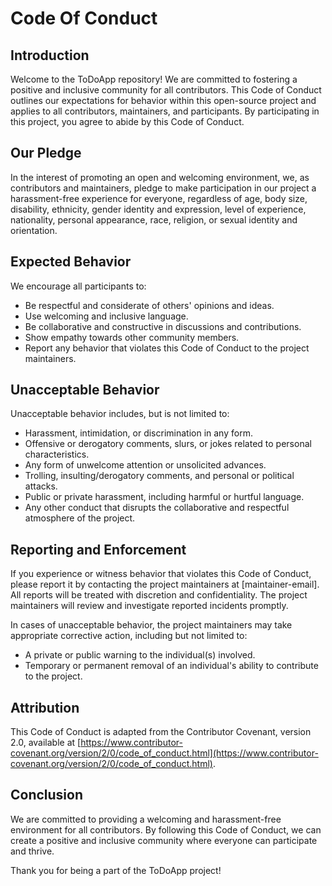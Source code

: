 # Code Of Conduct

## Introduction

Welcome to the ToDoApp repository! We are committed to fostering a positive and inclusive community for all contributors. This Code of Conduct outlines our expectations for behavior within this open-source project and applies to all contributors, maintainers, and participants. By participating in this project, you agree to abide by this Code of Conduct.

## Our Pledge

In the interest of promoting an open and welcoming environment, we, as contributors and maintainers, pledge to make participation in our project a harassment-free experience for everyone, regardless of age, body size, disability, ethnicity, gender identity and expression, level of experience, nationality, personal appearance, race, religion, or sexual identity and orientation.

## Expected Behavior

We encourage all participants to:

- Be respectful and considerate of others' opinions and ideas.
- Use welcoming and inclusive language.
- Be collaborative and constructive in discussions and contributions.
- Show empathy towards other community members.
- Report any behavior that violates this Code of Conduct to the project maintainers.

## Unacceptable Behavior

Unacceptable behavior includes, but is not limited to:

- Harassment, intimidation, or discrimination in any form.
- Offensive or derogatory comments, slurs, or jokes related to personal characteristics.
- Any form of unwelcome attention or unsolicited advances.
- Trolling, insulting/derogatory comments, and personal or political attacks.
- Public or private harassment, including harmful or hurtful language.
- Any other conduct that disrupts the collaborative and respectful atmosphere of the project.

## Reporting and Enforcement

If you experience or witness behavior that violates this Code of Conduct, please report it by contacting the project maintainers at [maintainer-email]. All reports will be treated with discretion and confidentiality. The project maintainers will review and investigate reported incidents promptly.

In cases of unacceptable behavior, the project maintainers may take appropriate corrective action, including but not limited to:

- A private or public warning to the individual(s) involved.
- Temporary or permanent removal of an individual's ability to contribute to the project.

## Attribution

This Code of Conduct is adapted from the Contributor Covenant, version 2.0, available at [https://www.contributor-covenant.org/version/2/0/code_of_conduct.html](https://www.contributor-covenant.org/version/2/0/code_of_conduct.html).

## Conclusion

We are committed to providing a welcoming and harassment-free environment for all contributors. By following this Code of Conduct, we can create a positive and inclusive community where everyone can participate and thrive.

Thank you for being a part of the ToDoApp project!
